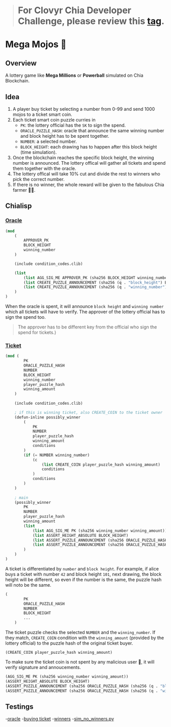 > # For Clovyr Chia Developer Challenge, please review this [tag](https://github.com/kimsk/chia-dev-challenge/tree/clovyr-challenge-eligible).

# Mega Mojos :seedling:

## Overview

A lottery game like **Mega Millions** or **Powerball** simulated on Chia Blockchain.


## Idea

1. A player buy ticket by selecting a number from 0-99 and send 1000 mojos to a ticket smart coin.
2. Each ticket smart coin puzzle curries in
    - `PK`: the lottery official has the `SK` to sign the spend.
    - `ORACLE_PUZZLE_HASH`: oracle that announce the same winning number and block height has to be spent together.
    - `NUMBER`: a selected number.
    - `BLOCK_HEIGHT`: each drawing has to happen after this block height (time simulation). 
3. Once the blockchain reaches the specific block height, the winning number is announced. The lottery offical will gather all tickets and spend them together with the oracle.
4. The lottery offical will take 10% cut and divide the rest to winners who pick the correct number.
5. If there is no winner, the whole reward will be given to the fabulous Chia farmer :farmer:.

## Chialisp

### [Oracle](./clsp/oracle.clsp)
```lisp
(mod 
    (
        APPROVER_PK 
        BLOCK_HEIGHT 
        winning_number
    )

    (include condition_codes.clib)

    (list
        (list AGG_SIG_ME APPROVER_PK (sha256 BLOCK_HEIGHT winning_number))
        (list CREATE_PUZZLE_ANNOUNCEMENT (sha256 (q . "block_height") BLOCK_HEIGHT))
        (list CREATE_PUZZLE_ANNOUNCEMENT (sha256 (q . "winning_number") winning_number))
    )
)
```
When the oracle is spent, it will announce `block height` and `winning number` which all tickets will have to verify. The approver of the lottery official has to sign the spend too.

> The approver has to be different key from the official who sign the spend for tickets.)

### [Ticket](./clsp/ticket.clsp)
```lisp
(mod (
        PK 
        ORACLE_PUZZLE_HASH 
        NUMBER 
        BLOCK_HEIGHT 
        winning_number 
        player_puzzle_hash 
        winning_amount
    )
    
    (include condition_codes.clib)

    ; if this is winning ticket, also CREATE_COIN to the ticket owner
    (defun-inline possibly_winner 
        (
            PK 
            NUMBER 
            player_puzzle_hash 
            winning_amount 
            conditions
        )
        (if (= NUMBER winning_number)
            (c 
                (list CREATE_COIN player_puzzle_hash winning_amount)
                conditions
            )
            conditions
        )
    )
    
    ; main
    (possibly_winner
        PK
        NUMBER
        player_puzzle_hash
        winning_amount
        (list
            (list AGG_SIG_ME PK (sha256 winning_number winning_amount))
            (list ASSERT_HEIGHT_ABSOLUTE BLOCK_HEIGHT)
            (list ASSERT_PUZZLE_ANNOUNCEMENT (sha256 ORACLE_PUZZLE_HASH (sha256 (q . "block_height") BLOCK_HEIGHT)))
            (list ASSERT_PUZZLE_ANNOUNCEMENT (sha256 ORACLE_PUZZLE_HASH (sha256 (q . "winning_number") winning_number)))
        )
    )
)
```
A ticket is differentiated by `number` and `block height`. For example, if alice buys a ticket with number `42` and block height `101`, next drawing, the block height will be different, so even if the number is the same, the puzzle hash will noto be the same.

```lisp
(
        PK 
        ORACLE_PUZZLE_HASH 
        NUMBER 
        BLOCK_HEIGHT
        ...
    )
```

The ticket puzzle checks the selected `NUMBER` and the `winning_number`. If they match, `CREATE_COIN` condition with the `winning_amount` (provided by the lottery official) to the puzzle hash of the original ticket buyer. 

`(CREATE_COIN player_puzzle_hash winning_amount)`

To make sure the ticket coin is not spent by any malicious user :ninja:, it will verify signature and annoucements.

```lisp
(AGG_SIG_ME PK (sha256 winning_number winning_amount))
(ASSERT_HEIGHT_ABSOLUTE BLOCK_HEIGHT)
(ASSERT_PUZZLE_ANNOUNCEMENT (sha256 ORACLE_PUZZLE_HASH (sha256 (q . "block_height") BLOCK_HEIGHT)))
(ASSERT_PUZZLE_ANNOUNCEMENT (sha256 ORACLE_PUZZLE_HASH (sha256 (q . "winning_number") winning_number)))
```

## Testings

-[oracle](./scripts/oracle.py)
-[buying ticket](./scripts/buy_ticket.py)
-[winners](./script/sim_winning_tickets.py)
-[sim_no_winners.py](./script/sim_no_winners.py)
